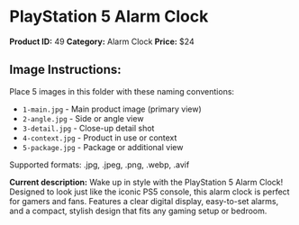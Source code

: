 # PlayStation 5 Alarm Clock

**Product ID:** 49
**Category:** Alarm Clock
**Price:** $24

## Image Instructions:
Place 5 images in this folder with these naming conventions:
- `1-main.jpg` - Main product image (primary view)
- `2-angle.jpg` - Side or angle view
- `3-detail.jpg` - Close-up detail shot
- `4-context.jpg` - Product in use or context
- `5-package.jpg` - Package or additional view

Supported formats: .jpg, .jpeg, .png, .webp, .avif

**Current description:**
Wake up in style with the PlayStation 5 Alarm Clock! Designed to look
          just like the iconic PS5 console, this alarm clock is perfect for
          gamers and fans. Features a clear digital display, easy-to-set alarms,
          and a compact, stylish design that fits any gaming setup or bedroom.
